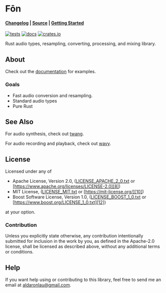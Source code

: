 # Fōn

#### [Changelog][3] | [Source][4] | [Getting Started][5]

[![tests](https://github.com/ardaku/fon/workflows/tests/badge.svg)][2]
[![docs](https://docs.rs/fon/badge.svg)][0]
[![crates.io](https://img.shields.io/crates/v/fon.svg)][1]

Rust audio types, resampling, converting, processing, and mixing library.

## About

Check out the [documentation][0] for examples.

### Goals
- Fast audio conversion and resampling.
- Standard audio types
- Pure Rust

## See Also
For audio synthesis, check out [twang][14].

For audio recording and playback, check out [wavy][15].

## License
Licensed under any of
 - Apache License, Version 2.0, ([LICENSE_APACHE_2_0.txt][7]
   or [https://www.apache.org/licenses/LICENSE-2.0][8])
 - MIT License, ([LICENSE_MIT.txt][9] or [https://mit-license.org/][10])
 - Boost Software License, Version 1.0, ([LICENSE_BOOST_1_0.txt][11]
   or [https://www.boost.org/LICENSE_1_0.txt][12])

at your option.

### Contribution
Unless you explicitly state otherwise, any contribution intentionally submitted
for inclusion in the work by you, as defined in the Apache-2.0 license, shall be
licensed as described above, without any additional terms or conditions.

## Help
If you want help using or contributing to this library, feel free to send me an
email at [aldaronlau@gmail.com][13].

[0]: https://docs.rs/fon
[1]: https://crates.io/crates/fon
[2]: https://github.com/ardaku/fon/actions?query=workflow%3Atests
[3]: https://github.com/ardaku/fon/blob/main/CHANGELOG.md
[4]: https://github.com/ardaku/fon/
[5]: https://docs.rs/fon#getting-started
[6]: https://aldaronlau.com/
[7]: https://github.com/ardaku/fon/blob/main/LICENSE_APACHE_2_0.txt
[8]: https://www.apache.org/licenses/LICENSE-2.0
[9]: https://github.com/ardaku/fon/blob/main/LICENSE_MIT.txt
[10]: https://mit-license.org/
[11]: https://github.com/ardaku/fon/blob/main/LICENSE_BOOST_1_0.txt
[12]: https://www.boost.org/LICENSE_1_0.txt
[13]: mailto:aldaronlau@gmail.com
[14]: https://crates.io/crates/twang
[15]: https://crates.io/crates/wavy
